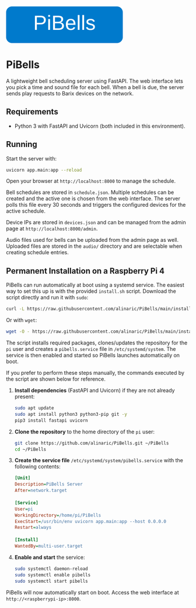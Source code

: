 ![PiBells Logo](static/logo.svg)

# PiBells

A lightweight bell scheduling server using FastAPI. The web interface lets you pick a time and sound file for each bell. When a bell is due, the server sends play requests to Barix devices on the network.

## Requirements

* Python 3 with FastAPI and Uvicorn (both included in this environment).

## Running

Start the server with:

```bash
uvicorn app.main:app --reload
```

Open your browser at `http://localhost:8000` to manage the schedule.

Bell schedules are stored in `schedule.json`. Multiple schedules can be created and the active one is chosen from the web interface. The server polls this file every 30 seconds and triggers the configured devices for the active schedule.

Device IPs are stored in `devices.json` and can be managed from the admin page at `http://localhost:8000/admin`.

Audio files used for bells can be uploaded from the admin page as well. Uploaded
files are stored in the `audio/` directory and are selectable when creating
schedule entries.

## Permanent Installation on a Raspberry Pi 4

PiBells can run automatically at boot using a systemd service. The easiest way
to set this up is with the provided `install.sh` script. Download the script
directly and run it with `sudo`:

```bash
curl -L https://raw.githubusercontent.com/alinaric/PiBells/main/install.sh | sudo bash
```

Or with `wget`:

```bash
wget -O - https://raw.githubusercontent.com/alinaric/PiBells/main/install.sh | sudo bash
```

The script installs required packages, clones/updates the repository for the
`pi` user and creates a `pibells.service` file in `/etc/systemd/system`. The
service is then enabled and started so PiBells launches automatically on boot.

If you prefer to perform these steps manually, the commands executed by the
script are shown below for reference.

1. **Install dependencies** (FastAPI and Uvicorn) if they are not already present:

   ```bash
   sudo apt update
   sudo apt install python3 python3-pip git -y
   pip3 install fastapi uvicorn
   ```

2. **Clone the repository** to the home directory of the `pi` user:

   ```bash
   git clone https://github.com/alinaric/PiBells.git ~/PiBells
   cd ~/PiBells
   ```

3. **Create the service file** `/etc/systemd/system/pibells.service` with the following
   contents:

   ```ini
   [Unit]
   Description=PiBells Server
   After=network.target

   [Service]
   User=pi
   WorkingDirectory=/home/pi/PiBells
   ExecStart=/usr/bin/env uvicorn app.main:app --host 0.0.0.0
   Restart=always

   [Install]
   WantedBy=multi-user.target
   ```

4. **Enable and start** the service:

   ```bash
   sudo systemctl daemon-reload
   sudo systemctl enable pibells
   sudo systemctl start pibells
   ```

PiBells will now automatically start on boot. Access the web interface at
`http://<raspberrypi-ip>:8000`.

